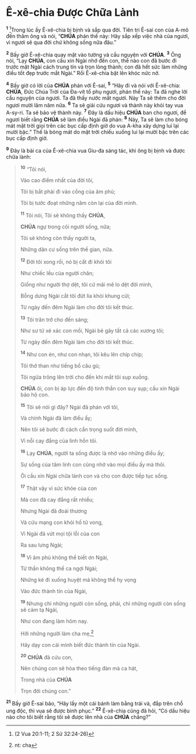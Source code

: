 # Ê-xê-chia Được Chữa Lành
<sup><b>1</b></sup> [^1@-b9f52ba5-54eb-42d8-b466-f58672dc7551]Trong lúc ấy Ê-xê-chia bị bịnh và sắp qua đời. Tiên tri Ê-sai con của A-mô đến thăm ông và nói, “**CHÚA** phán thế này: Hãy sắp xếp việc nhà của ngươi, vì ngươi sẽ qua đời chứ không sống nữa đâu.”

<sup><b>2</b></sup> Bấy giờ Ê-xê-chia quay mặt vào tường và cầu nguyện với **CHÚA**. <sup><b>3</b></sup> Ông nói, “Lạy **CHÚA**, con cầu xin Ngài nhớ đến con, thể nào con đã bước đi trước mặt Ngài cách trung tín và trọn lòng thành; con đã hết sức làm những điều tốt đẹp trước mắt Ngài.” Rồi Ê-xê-chia bật lên khóc nức nở.

<sup><b>4</b></sup> Bấy giờ có lời của **CHÚA** phán với Ê-sai, <sup><b>5</b></sup> “Hãy đi và nói với Ê-xê-chia: **CHÚA**, Đức Chúa Trời của Đa-vít tổ phụ ngươi, phán thế này: Ta đã nghe lời cầu nguyện của ngươi. Ta đã thấy nước mắt ngươi. Này Ta sẽ thêm cho đời ngươi mười lăm năm nữa. <sup><b>6</b></sup> Ta sẽ giải cứu ngươi và thành này khỏi tay vua A-sy-ri. Ta sẽ bảo vệ thành này. <sup><b>7</b></sup> Đây là dấu hiệu **CHÚA** ban cho ngươi, để ngươi biết rằng **CHÚA** sẽ làm điều Ngài đã phán: <sup><b>8</b></sup> Này, Ta sẽ làm cho bóng mát mặt trời giọi trên các bục cấp định giờ do vua A-kha xây dựng lui lại mười bậc.” Thế là bóng mát do mặt trời chiếu xuống lui lại mười bậc trên các bục cấp định giờ.

<sup><b>9</b></sup> Đây là bài ca của Ê-xê-chia vua Giu-đa sáng tác, khi ông bị bịnh và được chữa lành:

> <sup><b>10</b></sup> “Tôi nói,
>
> Vào cao điểm nhất của đời tôi,
>
> Tôi bị bắt phải đi vào cổng của âm phủ;
>
> Tôi bị tước đoạt những năm còn lại của đời mình.
>
> <sup><b>11</b></sup> Tôi nói, Tôi sẽ không thấy **CHÚA**,
>
> **CHÚA** ngự trong cõi người sống, nữa;
>
> Tôi sẽ không còn thấy người ta,
>
> Những dân cư sống trên thế gian, nữa.
>
> <sup><b>12</b></sup> Đời tôi xong rồi, nó bị cất đi khỏi tôi
>
> Như chiếc lều của người chăn;
>
> Giống như người thợ dệt, tôi cứ mãi mê lo dệt đời mình,
>
> Bỗng dưng Ngài cắt tôi đứt lìa khỏi khung cửi;
>
> Từ ngày đến đêm Ngài làm cho đời tôi kết thúc.
>
> <sup><b>13</b></sup> Tôi trăn trở cho đến sáng;
>
> Như sư tử xé xác con mồi, Ngài bẻ gãy tất cả các xương tôi;
>
> Từ ngày đến đêm Ngài làm cho đời tôi kết thúc.
>
> <sup><b>14</b></sup> Như con én, như con nhạn, tôi kêu lên chíp chíp;
>
> Tôi thở than như tiếng bồ câu gù;
>
> Tôi ngửa trông lên trời cho đến khi mắt tôi sụp xuống.
>
> **CHÚA** ôi, con bị áp lực đến độ tinh thần con suy sụp; cầu xin Ngài bảo hộ con.
>
> <sup><b>15</b></sup> Tôi sẽ nói gì đây? Ngài đã phán với tôi,
>
> Và chính Ngài đã làm điều ấy;
>
> Nên tôi sẽ bước đi cách cẩn trọng suốt đời mình,
>
> Vì nỗi cay đắng của linh hồn tôi.
>
> <sup><b>16</b></sup> Lạy **CHÚA**, người ta sống được là nhờ vào những điều ấy;
>
> Sự sống của tâm linh con cũng nhờ vào mọi điều ấy mà thôi.
>
> Ôi cầu xin Ngài chữa lành con và cho con được tiếp tục sống.
>
> <sup><b>17</b></sup> Thật vậy vì sức khỏe của con
>
> Mà con đã cay đắng rất nhiều;
>
> Nhưng Ngài đã đoái thương
>
> Và cứu mạng con khỏi hố tử vong,
>
> Vì Ngài đã vứt mọi tội lỗi của con
>
> Ra sau lưng Ngài;
>
> <sup><b>18</b></sup> Vì âm phủ không thể biết ơn Ngài,
>
> Tử thần không thể ca ngợi Ngài;
>
> Những kẻ đi xuống huyệt mả không thể hy vọng
>
> Vào đức thành tín của Ngài,
>
> <sup><b>19</b></sup> Nhưng chỉ những người còn sống, phải, chỉ những người còn sống sẽ cảm tạ Ngài,
>
> Như con đang làm hôm nay.
>
> Hỡi những người làm cha mẹ,[^1-b9f52ba5-54eb-42d8-b466-f58672dc7551]
>
> Hãy dạy con cái mình biết đức thành tín của Ngài.
>
> <sup><b>20</b></sup> **CHÚA** đã cứu con,
>
> Nên chúng con sẽ hòa theo tiếng đàn mà ca hát,
>
> Trong nhà của **CHÚA**
>
> Trọn đời chúng con.”

<sup><b>21</b></sup> Bấy giờ Ê-sai bảo, “Hãy lấy một cái bánh làm bằng trái vả, đắp trên chỗ ung độc, thì vua sẽ được bình phục.” <sup><b>22</b></sup> Ê-xê-chia cũng đã hỏi, “Có dấu hiệu nào cho tôi biết rằng tôi sẽ được lên nhà của **CHÚA** chăng?”

[^1-b9f52ba5-54eb-42d8-b466-f58672dc7551]: nt: cha
[^1@-b9f52ba5-54eb-42d8-b466-f58672dc7551]: (2 Vua 20:1-11; 2 Sử 32:24-26)